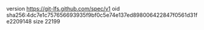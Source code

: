 version https://git-lfs.github.com/spec/v1
oid sha256:4dc7e1c757656693935f9bf0c5e74e137ed898006422847f0561d31fe2209148
size 22199
